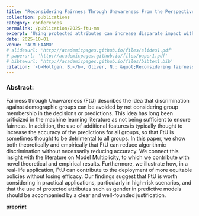 ```yaml
---
title: "Reconsidering Fairness Through Unawareness From the Perspective of Model Multiplicity"
collection: publications
category: conferences
permalink: /publication/2025-ftu-mm
excerpt: 'Using protected attributes can increase disparate impact without increasing accuracy.'
date: 2025-10-01
venue: 'ACM EAAMO'
# slidesurl: 'http://academicpages.github.io/files/slides1.pdf'
# paperurl: 'http://academicpages.github.io/files/paper1.pdf'
# bibtexurl: 'http://academicpages.github.io/files/bibtex1.bib'
citation: '<b>Höltgen, B.</b>, Oliver, N.: &quot;Reconsidering fairness through unawareness from the perspective of model multiplicity.&quot; <i>ACM EAAMO.</i> 2025.'
---
```

### Abstract:
Fairness through Unawareness (FtU) describes the idea that discrimination against demographic groups can be avoided by not considering group membership in the decisions or predictions. This idea has long been criticized in the machine learning literature as not being sufficient to ensure fairness. In addition, the use of additional features is typically thought to increase the accuracy of the predictions for all groups, so that FtU is sometimes thought to be detrimental to all groups. In this paper, we show both theoretically and empirically that FtU can reduce algorithmic discrimination without necessarily reducing accuracy. We connect this insight with the literature on Model Multiplicity, to which we contribute with novel theoretical and empirical results. Furthermore, we illustrate how, in a real-life application, FtU can contribute to the deployment of more equitable policies without losing efficacy. Our findings suggest that FtU is worth considering in practical applications, particularly in high-risk scenarios, and that the use of protected attributes such as gender in predictive models should be accompanied by a clear and well-founded justification.

[**preprint**](https://arxiv.org/pdf/2505.16638)
